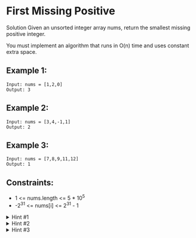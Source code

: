 # First Missing Positive

Solution
Given an unsorted integer array nums, return the smallest missing positive integer.

You must implement an algorithm that runs in O(n) time and uses constant extra space.

## Example 1:

```
Input: nums = [1,2,0]
Output: 3
```

## Example 2:

```
Input: nums = [3,4,-1,1]
Output: 2
```

## Example 3:

```
Input: nums = [7,8,9,11,12]
Output: 1
```

## Constraints:

- 1 <= nums.length <= 5 \* 10<sup>5</sup>
- -2<sup>31</sup> <= nums[i] <= 2<sup>31</sup> - 1

<details>
<summary>Hint #1</summary>
  Think about how you would solve the problem in non-constant space. Can you apply that logic to the existing space?
</details>

<details>
<summary>Hint #2</summary>
  We don't care about duplicates or non-positive integers
</details>

<details>
<summary>Hint #3</summary>
  Remember that O(2n) = O(n)
</details>
